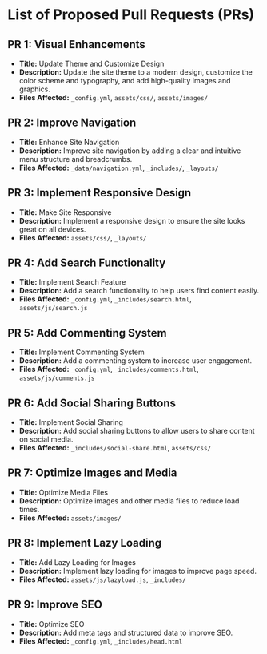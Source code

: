 # List of Proposed Pull Requests (PRs)

## PR 1: Visual Enhancements
- **Title:** Update Theme and Customize Design
- **Description:** Update the site theme to a modern design, customize the color scheme and typography, and add high-quality images and graphics.
- **Files Affected:** `_config.yml`, `assets/css/`, `assets/images/`

## PR 2: Improve Navigation
- **Title:** Enhance Site Navigation
- **Description:** Improve site navigation by adding a clear and intuitive menu structure and breadcrumbs.
- **Files Affected:** `_data/navigation.yml`, `_includes/`, `_layouts/`

## PR 3: Implement Responsive Design
- **Title:** Make Site Responsive
- **Description:** Implement a responsive design to ensure the site looks great on all devices.
- **Files Affected:** `assets/css/`, `_layouts/`

## PR 4: Add Search Functionality
- **Title:** Implement Search Feature
- **Description:** Add a search functionality to help users find content easily.
- **Files Affected:** `_config.yml`, `_includes/search.html`, `assets/js/search.js`

## PR 5: Add Commenting System
- **Title:** Implement Commenting System
- **Description:** Add a commenting system to increase user engagement.
- **Files Affected:** `_config.yml`, `_includes/comments.html`, `assets/js/comments.js`

## PR 6: Add Social Sharing Buttons
- **Title:** Implement Social Sharing
- **Description:** Add social sharing buttons to allow users to share content on social media.
- **Files Affected:** `_includes/social-share.html`, `assets/css/`

## PR 7: Optimize Images and Media
- **Title:** Optimize Media Files
- **Description:** Optimize images and other media files to reduce load times.
- **Files Affected:** `assets/images/`

## PR 8: Implement Lazy Loading
- **Title:** Add Lazy Loading for Images
- **Description:** Implement lazy loading for images to improve page speed.
- **Files Affected:** `assets/js/lazyload.js`, `_includes/`

## PR 9: Improve SEO
- **Title:** Optimize SEO
- **Description:** Add meta tags and structured data to improve SEO.
- **Files Affected:** `_config.yml`, `_includes/head.html`